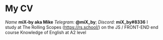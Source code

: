 # My CV 
*Name* **miX-by aka Mike** 
*Telegram:* **@miX_by**; *Discord:* **miX_by#8336** 
I study at The Rolling Scopes (https://rs.school/) on the JS / FRONT-END end course 
Knowledge of English at A2 level 